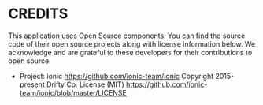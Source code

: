 # CREDITS

This application uses Open Source components.
You can find the source code of their open source projects along with license information below.
We acknowledge and are grateful to these developers for their contributions to open source.

-   Project: ionic https://github.com/ionic-team/ionic
    Copyright 2015-present Drifty Co.
    License (MIT) https://github.com/ionic-team/ionic/blob/master/LICENSE

